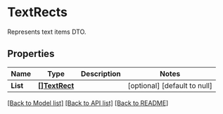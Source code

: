 # TextRects
Represents text items DTO.

## Properties
Name | Type | Description | Notes
------------ | ------------- | ------------- | -------------
**List** | [**[]TextRect**](TextRect.md) |  | [optional] [default to null]

[[Back to Model list]](../README.md#documentation-for-models) [[Back to API list]](../README.md#documentation-for-api-endpoints) [[Back to README]](../README.md)


